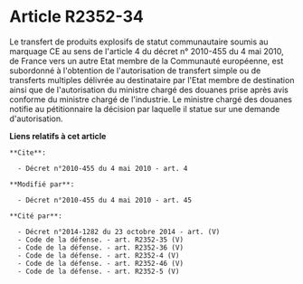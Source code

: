 # Article R2352-34

Le transfert de produits explosifs de statut communautaire soumis au marquage  CE  au sens de l'article 4 du décret n°
2010-455 du 4 mai 2010, de France vers un autre Etat membre de la Communauté européenne, est subordonné à l'obtention de
l'autorisation de transfert simple ou de transferts multiples délivrée au destinataire par l'Etat membre de destination ainsi
que de l'autorisation du ministre chargé des douanes prise après avis conforme du ministre chargé de l'industrie. Le ministre
chargé des douanes notifie au pétitionnaire la décision par laquelle il statue sur une demande d'autorisation.

**Liens relatifs à cet article**

	**Cite**:

	  - Décret n°2010-455 du 4 mai 2010 - art. 4

	**Modifié par**:

	  - Décret n°2010-455 du 4 mai 2010 - art. 45

	**Cité par**:

	  - Décret n°2014-1282 du 23 octobre 2014 - art. (V)
	  - Code de la défense. - art. R2352-35 (V)
	  - Code de la défense. - art. R2352-36 (V)
	  - Code de la défense. - art. R2352-4 (V)
	  - Code de la défense. - art. R2352-46 (V)
	  - Code de la défense. - art. R2352-5 (V)
